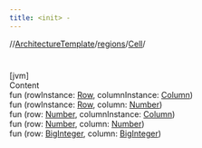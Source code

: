 ```yaml
---
title: <init> -
---
```

//[ArchitectureTemplate](../../index.md)/[regions](../index.md)/[Cell](index.md)/[<init>](-init-.md)



# <init>  
[jvm]  
Content  
fun [<init>](-init-.md)(rowInstance: [Row](../-row/index.md), columnInstance: [Column](../-column/index.md))  
fun [<init>](-init-.md)(rowInstance: [Row](../-row/index.md), column: [Number](https://kotlinlang.org/api/latest/jvm/stdlib/kotlin/-number/index.html))  
fun [<init>](-init-.md)(row: [Number](https://kotlinlang.org/api/latest/jvm/stdlib/kotlin/-number/index.html), columnInstance: [Column](../-column/index.md))  
fun [<init>](-init-.md)(row: [Number](https://kotlinlang.org/api/latest/jvm/stdlib/kotlin/-number/index.html), column: [Number](https://kotlinlang.org/api/latest/jvm/stdlib/kotlin/-number/index.html))  
fun [<init>](-init-.md)(row: [BigInteger](https://docs.oracle.com/javase/8/docs/api/java/math/BigInteger.html), column: [BigInteger](https://docs.oracle.com/javase/8/docs/api/java/math/BigInteger.html))  



